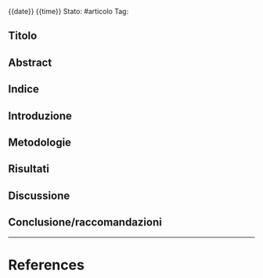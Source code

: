 {{date}} {{time}}
Stato: #articolo 
Tag: 

## Titolo
## Abstract
## Indice
## Introduzione
## Metodologie
## Risultati
## Discussione
## Conclusione/raccomandazioni


---
# References